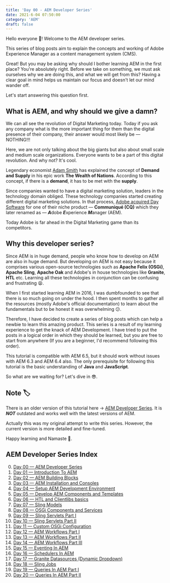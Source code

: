 ```yaml
---
title: 'Day 00 - AEM Developer Series'
date: 2021-6-04 07:50:00
category: 'AEM'
draft: false
---
```


Hello everyone :wave:! Welcome to the AEM developer series. 

This series of blog posts aim to explain the concepts and working of Adobe Experience Manager as a content management system (CMS). 

Great! But you may be asking why should I bother learning AEM in the first place? You're absolutely right. Before we take on something, we must ask ourselves why we are doing this, and what we will get from this? Having a clear goal in mind helps us maintain our focus and doesn't let our mind wander off.

Let's start answering this question first.

## What is AEM, and why should we give a damn?

We can all see the revolution of Digital Marketing today. Today if you ask any company what is the more important thing for them than the digital presence of their company, their answer would most likely be — NOTHING!!!

Here, we are not only talking about the big giants but also about small scale and medium scale organizations. Everyone wants to be a part of this digital revolution. And why not? It's cool.

Legendary economist [Adam Smith](https://en.wikipedia.org/wiki/Adam_Smith) has explained the concept of **Demand and Supply** in his epic work **The Wealth of Nations**. According to this concept, if there is a **demand**, it has to be met with the **supply**.

Since companies wanted to have a digital marketing solution, leaders in the technology domain obliged. These technology companies started creating different digital marketing solutions. In that process, [Adobe acquired Day Software](https://www.cmswire.com/cms/web-cms/web-cms-adobe-buys-day-software-for-us-240-million-008168.php) for one of their niche product — **Communiqué (CQ)** which they later renamed as — ***A***dobe ***E***xperience ***M***anager (AEM). 

Today Adobe is far ahead in the Digital Marketing game than its competitors.

## Why this developer series?

Since AEM is in huge demand, people who know how to develop on AEM are also in huge demand. But developing on AEM is not easy because it comprises various open-source technologies such as **Apache Felix (OSGi)**, **Apache Sling**, **Apache Oak** and Adobe's in house technologies like **Granite**, **HTL** etc. Learning all these technologies in conjunction can be confusing and frustrating 😫.

When I first started learning AEM in 2016, I was dumbfounded to see that there is so much going on under the hood. I then spent months to gather all the resources (mostly Adobe's official documentation) to learn about the fundamentals but to be honest it was overwhelming 😕.

Therefore, I have decided to create a series of blog posts which can help a newbie to learn this amazing product. This series is a result of my learning experience to get the knack of AEM Development. I have tried to put the posts in a logical order in which they should be learned, but you are free to start from anywhere (If you are a beginner, I'd recommend following this order).

This tutorial is compatible with AEM 6.5, but it should work without issues with AEM 6.3 and AEM 6.4 also. The only prerequisite for following this tutorial is the basic understanding of **Java** and **JavaScript**.

So what are we waiting for? Let's dive in :sunglasses:.

## Note :label:
There is an older version of this tutorial here → [AEM Developer Series](https://aem.redquark.org/). It is ***NOT*** outdated and works well with the latest versions of AEM.

Actually this was my original attempt to write this series. However, the current version is more detailed and fine-tuned.

Happy learning and Namaste :pray:.

## AEM Developer Series Index
0. [Day 00 — AEM Developer Series](https://redquark.org/aem/day-00-aem-developer-series/)
1. [Day 01 — Introduction To AEM](https://redquark.org/aem/day-01-introduction-to-aem/)
2. [Day 02 — AEM Building Blocks](https://redquark.org/aem/day-02-aem-building-blocks/)
3. [Day 03 — AEM Installation and Consoles](https://redquark.org/aem/day-03-aem-consoles/)
4. [Day 04 — Setup AEM Development Environment](https://redquark.org/aem/day-04-setup-aem-dev-environment/)
5. [Day 05 — Develop AEM Components and Templates](https://redquark.org/aem/day-05-develop-components-templates/)
6. [Day 06 — HTL and Clientlibs basics](https://redquark.org/aem/day-06-htl-clientlibs/)
7. [Day 07 — Sling Models](https://redquark.org/aem/day-07-sling-models)
8. [Day 08 — OSGi Components and Services](https://redquark.org/aem/day-08-osgi-components-services)
9. [Day 09 — Sling Servlets Part I](https://redquark.org/aem/day-09-sling-servlets-1)
10. [Day 10 — Sling Servlets Part II](https://redquark.org/aem/day-10-sling-servlets-2)
11. [Day 11 — Custom OSGi Configuration](https://redquark.org/aem/custom-osgi-configuration)
12. [Day 12 — AEM Workflows Part I](https://redquark.org/aem/day-12-aem-workflows-1)
13. [Day 13 — AEM Workflows Part II](https://redquark.org/aem/day-13-aem-workflows-2)
14. [Day 14 — AEM Workflows Part III](https://redquark.org/aem/day-14-aem-workflows-3)
15. [Day 15 — Eventing In AEM](https://redquark.org/aem/day-15-eventing-in-aem)
16. [Day 16 — Schedulers In AEM](https://redquark.org/aem/day-16-schedulers-in-aem)
17. [Day 17 — Granite Datasources (Dynamic Dropdown)](https://redquark.org/aem/day-17-granite-datasources)
18. [Day 18 — Sling Jobs](https://redquark.org/aem/day-18-sling-jobs)
19. [Day 19 — Queries In AEM Part I](https://redquark.org/aem/day-19-queries-in-aem-1)
20. [Day 20 — Queries In AEM Part II](https://redquark.org/aem/day-20-queries-in-aem-2)